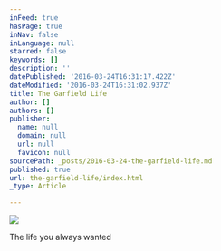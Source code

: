 ```yaml
---
inFeed: true
hasPage: true
inNav: false
inLanguage: null
starred: false
keywords: []
description: ''
datePublished: '2016-03-24T16:31:17.422Z'
dateModified: '2016-03-24T16:31:02.937Z'
title: The Garfield Life
author: []
authors: []
publisher:
  name: null
  domain: null
  url: null
  favicon: null
sourcePath: _posts/2016-03-24-the-garfield-life.md
published: true
url: the-garfield-life/index.html
_type: Article

---
```

![](https://the-grid-user-content.s3-us-west-2.amazonaws.com/7fb5905f-f117-4bd4-a875-4b14312fbff3.gif)

The life you always wanted